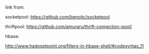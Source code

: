 
link from: <p/>
    socketpool:     https://github.com/benoitc/socketpool   <p/>
    thriftpool:     https://github.com/amuraru/thrift-connection-pool/  <p/>
hbase:<p/>
    http://www.hadooptpoint.org/filters-in-hbase-shell/#codesyntax_11
    
